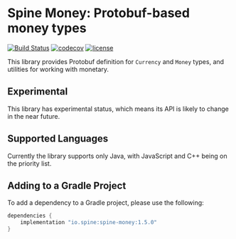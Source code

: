 # Spine Money: Protobuf-based money types

[![Build Status](https://travis-ci.com/SpineEventEngine/money.svg?branch=master)](https://travis-ci.com/SpineEventEngine/money)
[![codecov](https://codecov.io/gh/SpineEventEngine/money/branch/master/graph/badge.svg)](https://codecov.io/gh/SpineEventEngine/money)
[![license](https://img.shields.io/badge/license-Apache%20License%202.0-blue.svg?style=flat)](http://www.apache.org/licenses/LICENSE-2.0)

This library provides Protobuf definition for `Currency` and `Money` types, and 
utilities for working with monetary. 

## Experimental

This library has experimental status, which means its API is likely to change in the near future.

## Supported Languages

Currently the library supports only Java, with JavaScript and C++ being on the priority list.

## Adding to a Gradle Project

To add a dependency to a Gradle project, please use the following:

```groovy
dependencies {
    implementation "io.spine:spine-money:1.5.0"
}
```
